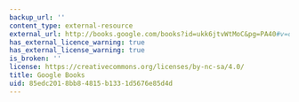 ```yaml
---
backup_url: ''
content_type: external-resource
external_url: http://books.google.com/books?id=ukk6jtvWtMoC&pg=PA40#v=onepage
has_external_licence_warning: true
has_external_license_warning: true
is_broken: ''
license: https://creativecommons.org/licenses/by-nc-sa/4.0/
title: Google Books
uid: 85edc201-8bb8-4815-b133-1d5676e85d4d
---
```

